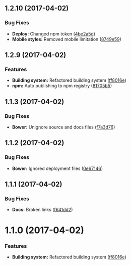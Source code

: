 <a name="1.2.10"></a>
## 1.2.10 (2017-04-02)


### Bug Fixes

* **Deploy:** Changed npm token ([4be2a5d](https://github.com/martinmethod/memoryroll/commit/4be2a5d))
* **Mobile styles:** Removed mobile limitation ([8749e59](https://github.com/martinmethod/memoryroll/commit/8749e59))



<a name="1.2.9"></a>
## 1.2.9 (2017-04-02)


### Features

* **Building system:** Refactored building system ([ff8016e](https://github.com/martinmethod/memoryroll/commit/ff8016e))
* **npm:** Auto publishing to npm registry ([81705b5](https://github.com/martinmethod/memoryroll/commit/81705b5))



<a name="1.1.3"></a>
## 1.1.3 (2017-04-02)


### Bug Fixes

* **Bower:** Unignore source and docs files ([f7a3d76](https://github.com/martinmethod/memoryroll/commit/f7a3d76))



<a name="1.1.2"></a>
## 1.1.2 (2017-04-02)


### Bug Fixes

* **Bower:** Ignored deployment files ([0e67146](https://github.com/martinmethod/memoryroll/commit/0e67146))



<a name="1.1.1"></a>
## 1.1.1 (2017-04-02)


### Bug Fixes

* **Docs:** Broken links ([f641dd2](https://github.com/martinmethod/memoryroll/commit/f641dd2))



<a name="1.1.0"></a>
# 1.1.0 (2017-04-02)


### Features

* **Building system:** Refactored building system ([ff8016e](https://github.com/martinmethod/memoryroll/commit/ff8016e))



